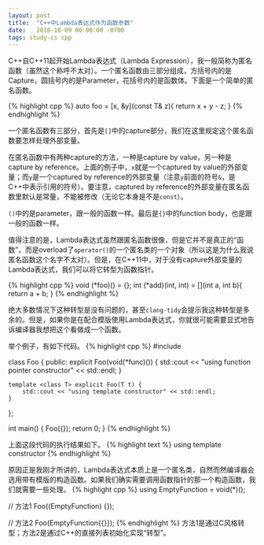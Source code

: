 ```yaml
---
layout: post
title:  "C++中Lambda表达式作为函数参数"
date:   2018-10-09 00:00:00 -0700
tags: study-cs cpp
---
```


C++自C++11起开始Lambda表达式（Lambda Expression），我一般简称为匿名函数（虽然这个称呼不太对）。一个匿名函数由三部分组成，方括号内的是Capture，圆括号内的是Parameter，花括号内的是函数体。下面是一个简单的匿名函数。

{% highlight cpp %}
auto foo = [x, &y](const T& z){ return x + y - z; }
{% endhighlight %}

一个匿名函数有三部分，首先是`[]`中的capture部分，我们在这里规定这个匿名函数要怎样处理外部变量。

在匿名函数中有两种capture的方法，一种是capture by value，另一种是capture by reference。上面的例子中，`x`就是一个captured by value的外部变量；而`y`是一个captured by reference的外部变量（注意`y`前面的符号`&`，是C++中表示引用的符号）。要注意，captured by reference的外部变量在匿名函数里默认是常量，不能被修改（无论它本身是不是`const`）。

`()`中的是parameter，跟一般的函数一样。最后是`{}`中的function body，也是跟一般的函数一样。

值得注意的是，Lambda表达式虽然跟匿名函数很像，但是它并不是真正的“函数”，而是overload了`operator()`的一个匿名类的一个对象（所以这是为什么我说匿名函数这个名字不太对）。但是，在C++11中，对于没有capture外部变量的Lambda表达式，我们可以将它转型为函数指针。

{% highlight cpp %}
void (*foo)() = [](){};
int (*add)(int, int) = [](int a, int b){ return a + b; }
{% endhighlight %}

绝大多数情况下这种转型是没有问题的，甚至`clang-tidy`会提示我这种转型是多余的。但是，如果你是在配合模版使用Lambda表达式，你就很可能需要显式地告诉编译器我想把这个看做成一个函数。

举个例子，有如下代码。
{% highlight cpp %}
#include <iostream>

class Foo {
public:
    explicit Foo(void(*func)()) {
        std::cout << "using function pointer constructor" << std::endl;
    }

    template <class T> explicit Foo(T t) {
        std::cout << "using template constructor" << std::endl;
    }
};

int main() { Foo([](){}); return 0; }
{% endhighlight %}

上面这段代码的执行结果如下。
{% highlight text %}
using template constructor
{% endhighlight %}

原因正是我刚才所讲的，Lambda表达式本质上是一个匿名类，自然而然编译器会选用带有模版的构造函数。如果我们确实需要调用函数指针的那一个构造函数，我们就需要一些处理。
{% highlight cpp %}
using EmptyFunction = void(*)();

// 方法1
Foo((EmptyFunction) [](){});

// 方法2
Foo(EmptyFunction{[](){}});
{% endhighlight %}
方法1是通过C风格转型；方法2是通过C++的直接列表初始化实现“转型”。
